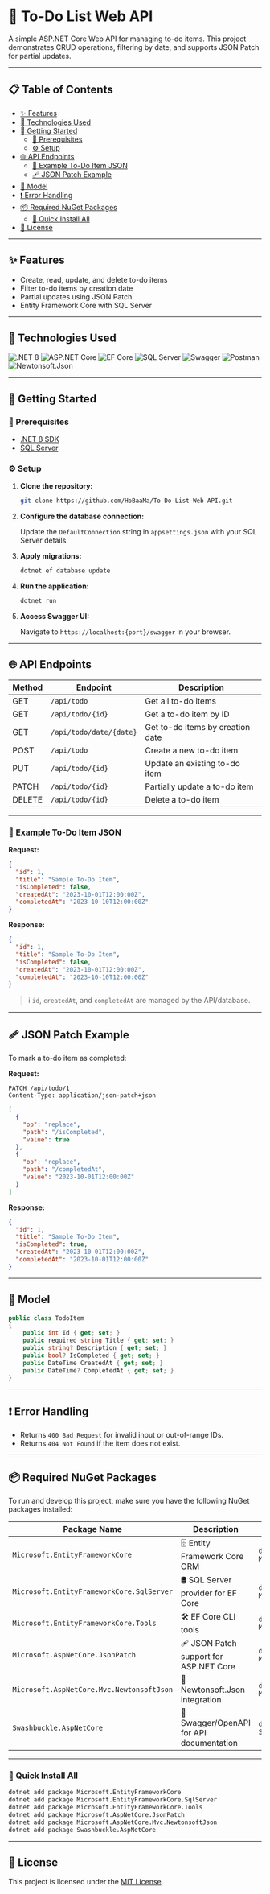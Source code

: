 ﻿# 📝 To-Do List Web API

A simple ASP.NET Core Web API for managing to-do items. This project demonstrates CRUD operations, filtering by date, and supports JSON Patch for partial updates.

---

## 📋 Table of Contents

- [✨ Features](#-features)
- [🧰 Technologies Used](#-technologies-used)
- [🚀 Getting Started](#-getting-started)
  - [🔧 Prerequisites](#-prerequisites)
  - [⚙️ Setup](#-setup)
- [🌐 API Endpoints](#-api-endpoints)
  - [📄 Example To-Do Item JSON](#-example-to-do-item-json)
  - [🩹 JSON Patch Example](#-json-patch-example)
- [🧱 Model](#-model)
- [❗ Error Handling](#-error-handling)
- [📦 Required NuGet Packages](#-required-nuget-packages)
  - [🚀 Quick Install All](#-quick-install-all)
- [🪪 License](#-license)

---

## ✨ Features

- Create, read, update, and delete to-do items
- Filter to-do items by creation date
- Partial updates using JSON Patch
- Entity Framework Core with SQL Server

---

## 🧰 Technologies Used

![.NET 8](https://img.shields.io/badge/.NET%208-5C2D91?logo=dotnet&logoColor=white&style=for-the-badge)
![ASP.NET Core](https://img.shields.io/badge/ASP.NET%20Core-512BD4?logo=dotnet&logoColor=white&style=for-the-badge)
![EF Core](https://img.shields.io/badge/Entity%20Framework%20Core-6DB33F?logo=entity-framework&logoColor=white&style=for-the-badge)
![SQL Server](https://img.shields.io/badge/SQL%20Server-CC2927?logo=microsoftsqlserver&logoColor=white&style=for-the-badge)
![Swagger](https://img.shields.io/badge/Swagger-85EA2D?logo=swagger&logoColor=black&style=for-the-badge)
![Postman](https://img.shields.io/badge/Postman-FF6C37?logo=postman&logoColor=white&style=for-the-badge)
![Newtonsoft.Json](https://img.shields.io/badge/Newtonsoft.Json-000000?logo=json&logoColor=white&style=for-the-badge)

---

## 🚀 Getting Started

### 🔧 Prerequisites

- [.NET 8 SDK](https://dotnet.microsoft.com/download)
- [SQL Server](https://www.microsoft.com/en-us/sql-server/sql-server-downloads)

### ⚙️ Setup

1. **Clone the repository:**

   ```bash
   git clone https://github.com/HoBaaMa/To-Do-List-Web-API.git
   ```

2. **Configure the database connection:**

   Update the `DefaultConnection` string in `appsettings.json` with your SQL Server details.

3. **Apply migrations:**

   ```bash
   dotnet ef database update
   ```

4. **Run the application:**

   ```bash
   dotnet run
   ```

5. **Access Swagger UI:**

   Navigate to `https://localhost:{port}/swagger` in your browser.

---

## 🌐 API Endpoints

| Method | Endpoint                | Description                        |
|--------|-------------------------|------------------------------------|
| GET    | `/api/todo`             | Get all to-do items                |
| GET    | `/api/todo/{id}`        | Get a to-do item by ID             |
| GET    | `/api/todo/date/{date}` | Get to-do items by creation date   |
| POST   | `/api/todo`             | Create a new to-do item            |
| PUT    | `/api/todo/{id}`        | Update an existing to-do item      |
| PATCH  | `/api/todo/{id}`        | Partially update a to-do item      |
| DELETE | `/api/todo/{id}`        | Delete a to-do item                |

---

### 📄 Example To-Do Item JSON

**Request:**

```json
{
  "id": 1,
  "title": "Sample To-Do Item",
  "isCompleted": false,
  "createdAt": "2023-10-01T12:00:00Z",
  "completedAt": "2023-10-10T12:00:00Z"
}
```

**Response:**

```json
{
  "id": 1,
  "title": "Sample To-Do Item",
  "isCompleted": false,
  "createdAt": "2023-10-01T12:00:00Z",
  "completedAt": "2023-10-10T12:00:00Z"
}
```

> ℹ️ `id`, `createdAt`, and `completedAt` are managed by the API/database.

---

## 🩹 JSON Patch Example

To mark a to-do item as completed:

**Request:**

```http
PATCH /api/todo/1
Content-Type: application/json-patch+json
```

```json
[
  {
    "op": "replace",
    "path": "/isCompleted",
    "value": true
  },
  {
    "op": "replace",
    "path": "/completedAt",
    "value": "2023-10-01T12:00:00Z"
  }
]
```

**Response:**

```json
{
  "id": 1,
  "title": "Sample To-Do Item",
  "isCompleted": true,
  "createdAt": "2023-10-01T12:00:00Z",
  "completedAt": "2023-10-01T12:00:00Z"
}
```

---

## 🧱 Model

```csharp
public class TodoItem
{
    public int Id { get; set; }
    public required string Title { get; set; }
    public string? Description { get; set; }
    public bool? IsCompleted { get; set; }
    public DateTime CreatedAt { get; set; }
    public DateTime? CompletedAt { get; set; }
}
```

---

## ❗ Error Handling

- Returns `400 Bad Request` for invalid input or out-of-range IDs.
- Returns `404 Not Found` if the item does not exist.

---

## 📦 Required NuGet Packages

To run and develop this project, make sure you have the following NuGet packages installed:

| Package Name                              | Description                             | NuGet Command                                                |
|-------------------------------------------|-----------------------------------------|--------------------------------------------------------------|
| `Microsoft.EntityFrameworkCore`           | 🗄️ Entity Framework Core ORM             | `dotnet add package Microsoft.EntityFrameworkCore`           |
| `Microsoft.EntityFrameworkCore.SqlServer` | 🛢️ SQL Server provider for EF Core       | `dotnet add package Microsoft.EntityFrameworkCore.SqlServer` |
| `Microsoft.EntityFrameworkCore.Tools`     | 🛠️ EF Core CLI tools                     | `dotnet add package Microsoft.EntityFrameworkCore.Tools`     |
| `Microsoft.AspNetCore.JsonPatch`          | 🩹 JSON Patch support for ASP.NET Core   | `dotnet add package Microsoft.AspNetCore.JsonPatch`          |
| `Microsoft.AspNetCore.Mvc.NewtonsoftJson` | 🧩 Newtonsoft.Json integration           | `dotnet add package Microsoft.AspNetCore.Mvc.NewtonsoftJson` |
| `Swashbuckle.AspNetCore`                  | 📖 Swagger/OpenAPI for API documentation | `dotnet add package Swashbuckle.AspNetCore`                  |

---

### 🚀 Quick Install All

```bash
dotnet add package Microsoft.EntityFrameworkCore
dotnet add package Microsoft.EntityFrameworkCore.SqlServer
dotnet add package Microsoft.EntityFrameworkCore.Tools
dotnet add package Microsoft.AspNetCore.JsonPatch
dotnet add package Microsoft.AspNetCore.Mvc.NewtonsoftJson
dotnet add package Swashbuckle.AspNetCore
```

---

## 🪪 License

This project is licensed under the [MIT License](LICENSE.txt).
